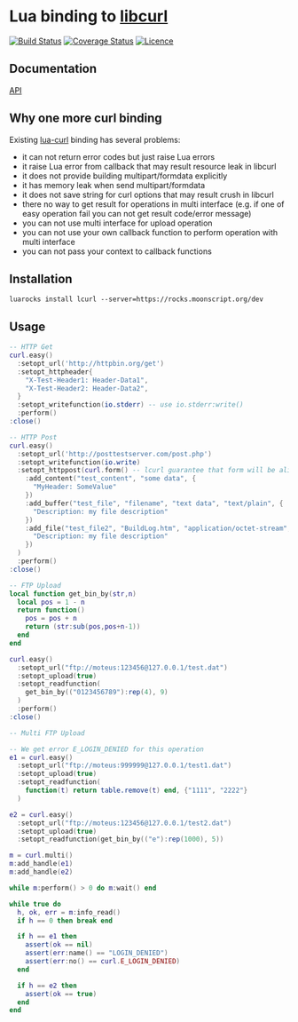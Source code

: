 # Lua binding to [libcurl](http://curl.haxx.se/libcurl)
[![Build Status](https://travis-ci.org/moteus/lua-lcurl.png?branch=master)](https://travis-ci.org/moteus/lua-lcurl)
[![Coverage Status](https://coveralls.io/repos/moteus/lua-lcurl/badge.png?branch=master)](https://coveralls.io/r/moteus/lua-lcurl?branch=master)
[![Licence](http://img.shields.io/badge/Licence-MIT-brightgreen.svg)](LICENSE)

## Documentation
[API](http://moteus.github.com/lcurl)

## Why one more curl binding

Existing [lua-curl](http://msva.github.io/lua-curl) binding has several problems:

* it can not return error codes but just raise Lua errors
* it raise Lua error from callback that may result resource leak in libcurl
* it does not provide building multipart/formdata explicitly
* it has memory leak when send multipart/formdata
* it does not save string for curl options that may result crush in libcurl
* there no way to get result for operations in multi interface (e.g. if one of easy operation fail you can not get result code/error message)
* you can not use multi interface for upload operation
* you can not use your own callback function to perform operation with multi interface
* you can not pass your context to callback functions

## Installation

```
luarocks install lcurl --server=https://rocks.moonscript.org/dev
```

## Usage

```Lua
-- HTTP Get
curl.easy()
  :setopt_url('http://httpbin.org/get')
  :setopt_httpheader{
    "X-Test-Header1: Header-Data1",
    "X-Test-Header2: Header-Data2",
  }
  :setopt_writefunction(io.stderr) -- use io.stderr:write()
  :perform()
:close()
```

```Lua
-- HTTP Post
curl.easy()
  :setopt_url('http://posttestserver.com/post.php')
  :setopt_writefunction(io.write)
  :setopt_httppost(curl.form() -- lcurl guarantee that form will be alive
    :add_content("test_content", "some data", {
      "MyHeader: SomeValue"
    })
    :add_buffer("test_file", "filename", "text data", "text/plain", {
      "Description: my file description"
    })
    :add_file("test_file2", "BuildLog.htm", "application/octet-stream", {
      "Description: my file description"
    })
  )
  :perform()
:close()
```

```Lua
-- FTP Upload
local function get_bin_by(str,n)
  local pos = 1 - n
  return function()
    pos = pos + n
    return (str:sub(pos,pos+n-1))
  end
end

curl.easy()
  :setopt_url("ftp://moteus:123456@127.0.0.1/test.dat")
  :setopt_upload(true)
  :setopt_readfunction(
    get_bin_by(("0123456789"):rep(4), 9)
  )
  :perform()
:close()
```

```Lua
-- Multi FTP Upload

-- We get error E_LOGIN_DENIED for this operation
e1 = curl.easy()
  :setopt_url("ftp://moteus:999999@127.0.0.1/test1.dat")
  :setopt_upload(true)
  :setopt_readfunction(
    function(t) return table.remove(t) end, {"1111", "2222"}
  )

e2 = curl.easy()
  :setopt_url("ftp://moteus:123456@127.0.0.1/test2.dat")
  :setopt_upload(true)
  :setopt_readfunction(get_bin_by(("e"):rep(1000), 5))

m = curl.multi()
m:add_handle(e1)
m:add_handle(e2)

while m:perform() > 0 do m:wait() end

while true do
  h, ok, err = m:info_read()
  if h == 0 then break end

  if h == e1 then 
    assert(ok == nil)
    assert(err:name() == "LOGIN_DENIED")
    assert(err:no() == curl.E_LOGIN_DENIED)
  end

  if h == e2 then 
    assert(ok == true)
  end
end
```

